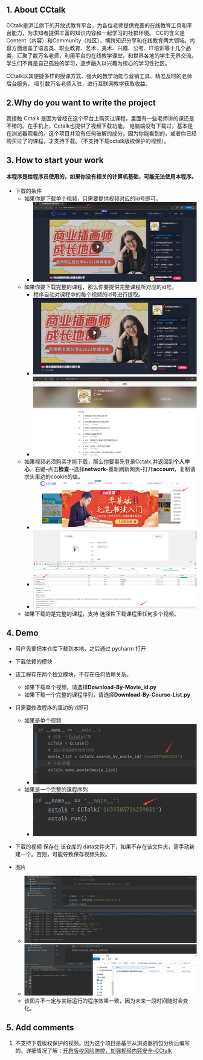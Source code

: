 ## 1. About CCtalk

CCtalk是沪江旗下的开放式教育平台，为各位老师提供完善的在线教育工具和平台能力，为求知者提供丰富的知识内容和一起学习的社群环境。 CC的含义是Content（内容）和Community（社区），横跨知识分享和在线教育两大领域。内容方面涵盖了语言类、职业教育、艺术、美术、兴趣、公考、IT培训等十几个品类，汇聚了数万名老师，利用平台的在线教学课堂，和世界各地的学生无界交流。学生们不再是自己孤独的学习，逐步融入以兴趣为核心的学习性社区。

CCtalk以其便捷多样的授课方式、强大的教学功能与营销工具、精准及时的老师后台服务， 吸引数万名老师入驻，进行互联网教学获取收益。

## 2.Why do you  want to write the project

我接触 Cctalk 是因为曾经在这个平台上购买过课程，里面有一些老师讲的课还是不错的。在手机上，Cctalk也提供了视频下载功能。
电脑端没有下载过，基本是在浏览器观看的。这个项目并没有任何破解的成分，因为你能看到的，或者你已经购买过了的课程，才支持下载。（不支持下载cctalk版权保护的视频）。

## 3. How to start your work

#### 本程序是给程序员使用的，如果你没有相关的计算机基础，可能无法使用本程序。

- 下载的条件
  - 如果你是下载单个视频，只需要提供视频对应的id号即可。
    - ![image-20220206225617063](images/image-20220206225617063.png)
  - 如果你要下载完整的课程，那么你要提供完整课程所对应的id号。
    - 程序自动对课程中的每个视频的id号进行提取。
    - ![image-20220206225657507](images/image-20220206225657507.png)
    - ![image-20220206225745782](images/image-20220206225745782.png)
  - 如果视频必须购买才能下载，那么你要事先登录Cctalk,并返回到**个人中心**，右键-点击**检查**--选择**network**-重新刷新网页-打开**account**，复制请求头里边的cookie的值。
    - ![image-20220206225228036](images/image-20220206225228036.png)
    - ![image-20220206225331599](images/image-20220206225331599.png)
    - ![image-20220206225423050](images/image-20220206225423050.png)
  - 如果下载的是完整的课程，支持 选择性下载课程里任何多个视频。

## 4. Demo

- 用户先要把本仓库下载到本地，之后通过 pycharm 打开
- 下载依赖的模块
- 该工程存在两个独立模块，不存在任何依赖关系。
  - 如果下载单个视频，请选择**Download-By-Movie_id.py**
  - 如果下载一个完整的课程序列，请选择**Download-By-Course-List.py**
- 只需要修改程序的里边的id即可
  - 如果是单个视频
    - ![image-20220302164429766](images/image-20220302164429766.png)
  - 如果是一个完整的课程序列
    - ![image-20220206230346320](images/image-20220206230346320.png)
- 下载的视频 保存在 该仓库的 data文件夹下，如果不存在该文件夹，需手动新建一个。否则，可能导致保存视频失败。

- 图片
  - ![image-20220206231415505](images/image-20220206231415505.png)
  - ![image-20220206231906415](images/image-20220206231906415.png)
  - 该图片不一定与实际运行的程序效果一致，因为未来一段时间随时会变化。

## 5. Add comments

1. 不支持下载版权保护的视频。因为这个项目是基于从浏览器抓包分析后编写的。详细情况了解：[开启版权风险防控，加强视频内容安全-CCtalk](https://www.cctalk.com/faq/100175)